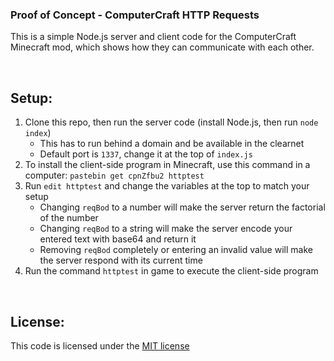 ### Proof of Concept - ComputerCraft HTTP Requests
This is a simple Node.js server and client code for the ComputerCraft Minecraft mod, which shows how they can communicate with each other.  

<br>

## Setup:
1. Clone this repo, then run the server code (install Node.js, then run `node index`)
    - This has to run behind a domain and be available in the clearnet
    - Default port is `1337`, change it at the top of `index.js`
2. To install the client-side program in Minecraft, use this command in a computer: `pastebin get cpnZfbu2 httptest`
3. Run `edit httptest` and change the variables at the top to match your setup
    - Changing `reqBod` to a number will make the server return the factorial of the number
    - Changing `reqBod` to a string will make the server encode your entered text with base64 and return it
    - Removing `reqBod` completely or entering an invalid value will make the server respond with its current time
4. Run the command `httptest` in game to execute the client-side program

<br>

## License:
This code is licensed under the [MIT license](https://sv443.net/LICENSE)